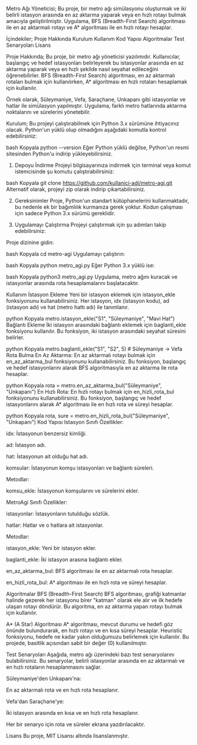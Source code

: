 Metro Ağı Yöneticisi;
Bu proje, bir metro ağı simülasyonu oluşturmak ve iki belirli istasyon arasında en az aktarma yaparak veya en hızlı rotayı bulmak amacıyla geliştirilmiştir. Uygulama, BFS (Breadth-First Search) algoritması ile en az aktarmalı rotayı ve A* algoritması ile en hızlı rotayı hesaplar.

İçindekiler;
Proje Hakkında
Kurulum
Kullanım
Kod Yapısı
Algoritmalar
Test Senaryoları
Lisans

Proje Hakkında;
Bu proje, bir metro ağı yöneticisi yazılımıdır. Kullanıcılar, başlangıç ve hedef istasyonları belirleyerek bu istasyonlar arasında en az aktarma yaparak veya en hızlı şekilde nasıl seyahat edileceğini öğrenebilirler. BFS (Breadth-First Search) algoritması, en az aktarmalı rotaları bulmak için kullanılırken, A* algoritması en hızlı rotaları hesaplamak için kullanılır.

Örnek olarak, Süleymaniye, Vefa, Saraçhane, Unkapanı gibi istasyonlar ve hatlar ile simülasyon yapılmıştır. Uygulama, farklı metro hatlarında aktarma noktalarını ve sürelerini yönetebilir.

Kurulum;
Bu projeyi çalıştırabilmek için Python 3.x sürümüne ihtiyacınız olacak. Python'un yüklü olup olmadığını aşağıdaki komutla kontrol edebilirsiniz:

bash
Kopyala
python --version
Eğer Python yüklü değilse, Python'un resmi sitesinden Python'u indirip yükleyebilirsiniz.

1. Depoyu İndirme
Projeyi bilgisayarınıza indirmek için terminal veya komut istemcisinde şu komutu çalıştırabilirsiniz:

bash
Kopyala
git clone https://github.com/kullanici-adi/metro-agi.git
Alternatif olarak, projeyi zip olarak indirip çıkartabilirsiniz.

2. Gereksinimler
Proje, Python'un standart kütüphanelerini kullanmaktadır, bu nedenle ek bir bağımlılık kurmanıza gerek yoktur. Kodun çalışması için sadece Python 3.x sürümü gereklidir.

3. Uygulamayı Çalıştırma
Projeyi çalıştırmak için şu adımları takip edebilirsiniz:

Proje dizinine gidin:

bash
Kopyala
cd metro-agi
Uygulamayı çalıştırın:

bash
Kopyala
python metro_agi.py
Eğer Python 3.x yüklü ise:

bash
Kopyala
python3 metro_agi.py
Uygulama, metro ağını kuracak ve istasyonlar arasında rota hesaplamalarını başlatacaktır.

Kullanım
İstasyon Ekleme
Yeni bir istasyon eklemek için istasyon_ekle fonksiyonunu kullanabilirsiniz. Her istasyon, idx (istasyon kodu), ad (istasyon adı) ve hat (metro hattı adı) ile tanımlanır.

python
Kopyala
metro.istasyon_ekle("S1", "Süleymaniye", "Mavi Hat")
Bağlantı Ekleme
İki istasyon arasındaki bağlantı eklemek için baglanti_ekle fonksiyonu kullanılır. Bu fonksiyon, iki istasyon arasındaki seyahat süresini belirler.

python
Kopyala
metro.baglanti_ekle("S1", "S2", 5)  # Süleymaniye -> Vefa
Rota Bulma
En Az Aktarma: En az aktarmalı rotayı bulmak için en_az_aktarma_bul fonksiyonunu kullanabilirsiniz. Bu fonksiyon, başlangıç ve hedef istasyonlarını alarak BFS algoritmasıyla en az aktarma ile rota hesaplar.

python
Kopyala
rota = metro.en_az_aktarma_bul("Süleymaniye", "Unkapanı")
En Hızlı Rota: En hızlı rotayı bulmak için en_hizli_rota_bul fonksiyonunu kullanabilirsiniz. Bu fonksiyon, başlangıç ve hedef istasyonlarını alarak A* algoritması ile en hızlı rota ve süreyi hesaplar.

python
Kopyala
rota, sure = metro.en_hizli_rota_bul("Süleymaniye", "Unkapanı")
Kod Yapısı
Istasyon Sınıfı
Özellikler:

idx: İstasyonun benzersiz kimliği.

ad: İstasyon adı.

hat: İstasyonun ait olduğu hat adı.

komsular: İstasyonun komşu istasyonları ve bağlantı süreleri.

Metodlar:

komsu_ekle: İstasyonun komşularını ve sürelerini ekler.

MetroAgi Sınıfı
Özellikler:

istasyonlar: İstasyonların tutulduğu sözlük.

hatlar: Hatlar ve o hatlara ait istasyonlar.

Metodlar:

istasyon_ekle: Yeni bir istasyon ekler.

baglanti_ekle: İki istasyon arasına bağlantı ekler.

en_az_aktarma_bul: BFS algoritması ile en az aktarmalı rota hesaplar.

en_hizli_rota_bul: A* algoritması ile en hızlı rota ve süreyi hesaplar.

Algoritmalar
BFS (Breadth-First Search)
BFS algoritması, grafiği katmanlar halinde gezerek her istasyonu birer "katman" olarak ele alır ve ilk hedefe ulaşan rotayı döndürür. Bu algoritma, en az aktarma yapan rotayı bulmak için kullanılır.

A* (A Star) Algoritması
A* algoritması, mevcut durumu ve hedefi göz önünde bulundurarak, en hızlı rotayı ve en kısa süreyi hesaplar. Heuristic fonksiyonu, hedefe ne kadar yakın olduğumuzu belirlemek için kullanılır. Bu projede, basitlik açısından sabit bir değer (0) kullanılmıştır.

Test Senaryoları
Aşağıda, metro ağı üzerindeki bazı test senaryolarını bulabilirsiniz. Bu senaryolar, belirli istasyonlar arasında en az aktarmalı ve en hızlı rotaların hesaplanmasını sağlar.

Süleymaniye'den Unkapanı'na:

En az aktarmalı rota ve en hızlı rota hesaplanır.

Vefa'dan Saraçhane'ye:

İki istasyon arasında en kısa ve en hızlı rota hesaplanır.

Her bir senaryo için rota ve süreler ekrana yazdırılacaktır.

Lisans
Bu proje, MIT Lisansı altında lisanslanmıştır.
